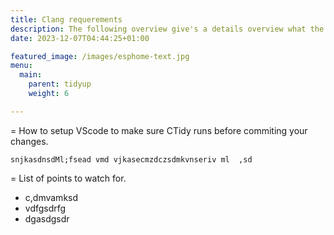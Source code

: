 ```yaml
---
title: Clang requerements
description: The following overview give's a details overview what the CTidy requerements are.
date: 2023-12-07T04:44:25+01:00

featured_image: /images/esphome-text.jpg
menu:
  main:
    parent: tidyup
    weight: 6

---
```


= How to setup VScode to make sure CTidy runs before commiting your changes.

    snjkasdnsdMl;fsead vmd vjkasecmzdczsdmkvnseriv ml  ,sd


= List of points to watch for.


-   c,dmvamksd
-   vdfgsdrfg
-   dgasdgsdr
